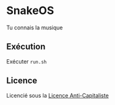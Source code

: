 # SnakeOS
Tu connais la musique

## Exécution
Exécuter `run.sh`

## Licence 
Licencié sous la [Licence Anti-Capitaliste](https://anticapitalist.software/acsl_french.html)

